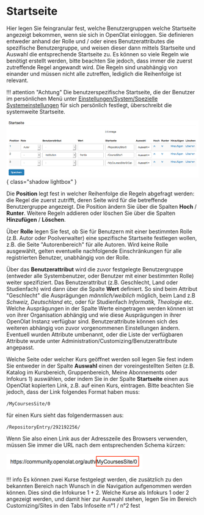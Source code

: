 # Startseite

Hier legen Sie feingranular fest, welche Benutzergruppen welche Startseite
angezeigt bekommen, wenn sie sich in OpenOlat einloggen. Sie definieren
entweder anhand der Rolle und / oder eines Benutzerattributes die spezifische
Benutzergruppe, und weisen dieser dann mittels Startseite und Auswahl die
entsprechende Startseite zu. Es können so viele Regeln wie benötigt erstellt
werden, bitte beachten Sie jedoch, dass immer die zuerst zutreffende Regel
angewandt wird. Die Regeln sind unabhängig von einander und müssen nicht alle
zutreffen, lediglich die Reihenfolge ist relevant.

!!! attention "Achtung"
	Die benutzerspezifische Startseite, die der Benutzer im persönlichen Menü
	unter [Einstellungen/System/Spezielle
	Systemeinstellungen](../../manual_user/personal_menu/Configuration.de.md#general) für sich
	persönlich festlegt, überschreibt die systemweite Startseite.

  

![](assets/admin_landingPage_DE.png){ class="shadow lightbox" }

  

Die **Position** legt fest in welcher Reihenfolge die Regeln abgefragt werden:
die Regel die zuerst zutrifft, deren Seite wird für die betreffende
Benutzergruppe angezeigt. Die Position ändern Sie über die Spalten **Hoch** /
**Runter**. Weitere Regeln addieren oder löschen Sie über die Spalten
**Hinzufügen** / **Löschen**.

Über **Rolle** legen Sie fest, ob Sie für Benutzern mit einer bestimmten Rolle
(z.B. Autor oder Poolverwalter) eine spezifische Startseite festlegen wollen,
z.B. die Seite "Autorenbereich" für alle Autoren. Wird keine Rolle ausgewählt,
gelten eventuelle nachfolgende Einschränkungen für alle registrierten
Benutzer, unabhängig von der Rolle.

Über das **Benutzerattribut** wird die zuvor festgelegte Benutzergruppe
(entweder alle Systembenutzer, oder Benutzer mit einer bestimmten Rolle)
weiter spezifiziert. Das Benutzerattribut (z.B. Geschlecht, Land oder
Studienfach) wird dann über die Spalte **Wert** definiert. So sind beim
Attribut "Geschlecht" die Ausprägungen _männlich/weiblich_ möglich, beim Land
z.B _Schweiz, Deutschland_ etc, oder für Studienfach _Informatik, Theologie_
etc. Welche Ausprägungen in der Spalte Werte eingetragen werden können ist von
ihrer Organisation abhängig und wie diese Ausprägungen in ihrer OpenOlat
Instanz verfügbar sind. Benutzerattribute können sich des weiteren abhängig
von zuvor vorgenommenen Einstellungen ändern. Eventuell wurden Attribute
umbenannt, oder die Liste der verfügbaren Attribute wurde unter
Administration/Customizing/Benutzerattribute angepasst.

Welche Seite oder welcher Kurs geöffnet werden soll legen Sie fest indem Sie
entweder in der Spalte **Auswahl** einen der voreingestellten Seiten (z.B.
Katalog im Kursbereich, Gruppenbereich, Meine Abonnements oder Infokurs 1)
auswählen, oder indem Sie in der Spalte **Startseite** einen aus OpenOlat
kopierten Link, z.B. auf einen Kurs, eintragen. Bitte beachten Sie jedoch,
dass der Link folgendes Format haben muss:

    
    /MyCoursesSite/0

für einen Kurs sieht das folgendermassen aus:  
    
    
    /RepositoryEntry/292192256/

Wenn Sie also einen Link aus der Adresszeile des Browsers verwenden, müssen
Sie immer die URL nach dem entsprechenden Schema kürzen:

![](assets/landingPage_URL.png)  

!!! info
	Es können zwei Kurse festgelegt werden, die zusätzlich zu den bekannten
	Bereich nach Wunsch in die Navigation aufgenommen werden können. Dies sind die
	Infokurse 1 + 2. Welche Kurse als Infokurs 1 oder 2 angezeigt werden, und
	damit hier zur Auswahl stehen, legen Sie im Bereich Customizing/Sites in den
	Tabs Infoseite n°1 / n°2 fest

